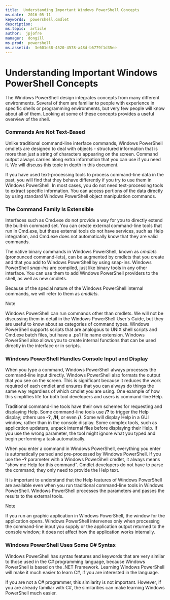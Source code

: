 ```yaml
---
title:  Understanding Important Windows PowerShell Concepts
ms.date:  2016-05-11
keywords:  powershell,cmdlet
description:  
ms.topic:  article
author:  jpjofre
manager:  dongill
ms.prod:  powershell
ms.assetid:  3e601e38-4520-4578-a48d-b6779f1d35ee
---
```


# Understanding Important Windows PowerShell Concepts
The Windows PowerShell design integrates concepts from many different environments. Several of them are familiar to people with experience in specific shells or programming environments, but very few people will know about all of them. Looking at some of these concepts provides a useful overview of the shell.

### Commands Are Not Text-Based
Unlike traditional command-line interface commands, Windows PowerShell cmdlets are designed to deal with objects - structured information that is more than just a string of characters appearing on the screen. Command output always carries along extra information that you can use if you need it. We will discuss this topic in depth in this document.

If you have used text-processing tools to process command-line data in the past, you will find that they behave differently if you try to use them in Windows PowerShell. In most cases, you do not need text-processing tools to extract specific information. You can access portions of the data directly by using standard Windows PowerShell object manipulation commands.

### The Command Family Is Extensible
Interfaces such as Cmd.exe do not provide a way for you to directly extend the built-in command set. You can create external command-line tools that run in Cmd.exe, but these external tools do not have services, such as Help integration, and Cmd.exe does not automatically know that they are valid commands.

The native binary commands in Windows PowerShell, known as *cmdlets* (pronounced command-lets), can be augmented by cmdlets that you create and that you add to Windows PowerShell by using snap-ins. Windows PowerShell *snap-ins* are compiled, just like binary tools in any other interface. You can use them to add Windows PowerShell providers to the shell, as well as new cmdlets.

Because of the special nature of the Windows PowerShell internal commands, we will refer to them as *cmdlets*.

> [!NOTE]
> Windows PowerShell can run commands other than cmdlets. We will not be discussing them in detail in the Windows PowerShell User's Guide, but they are useful to know about as categories of command types. Windows PowerShell supports scripts that are analogous to UNIX shell scripts and Cmd.exe batch files, but have a .ps1 file name extension. Windows PowerShell also allows you to create internal functions that can be used directly in the interface or in scripts.

### Windows PowerShell Handles Console Input and Display
When you type a command, Windows PowerShell always processes the command-line input directly. Windows PowerShell also formats the output that you see on the screen. This is significant because it reduces the work required of each cmdlet and ensures that you can always do things the same way regardless of which cmdlet you are using. One example of how this simplifies life for both tool developers and users is command-line Help.

Traditional command-line tools have their own schemes for requesting and displaying Help. Some command-line tools use **/?** to trigger the Help display; others use **-?**, **/H**, or even **//**. Some will display Help in a GUI window, rather than in the console display. Some complex tools, such as application updaters, unpack internal files before displaying their Help. If you use the wrong parameter, the tool might ignore what you typed and begin performing a task automatically.

When you enter a command in Windows PowerShell, everything you enter is automatically parsed and pre-processed by Windows PowerShell. If you use the **-?** parameter with a Windows PowerShell cmdlet, it always means "show me Help for this command". Cmdlet developers do not have to parse the command; they only need to provide the Help text.

It is important to understand that the Help features of Windows PowerShell are available even when you run traditional command-line tools in Windows PowerShell. Windows PowerShell processes the parameters and passes the results to the external tools.

> [!NOTE]
> If you run an graphic application in Windows PowerShell, the window for the application opens. Windows PowerShell intervenes only when processing the command-line input you supply or the application output returned to the console window; it does not affect how the application works internally.

### Windows PowerShell Uses Some C# Syntax
Windows PowerShell has syntax features and keywords that are very similar to those used in the C# programming language, because Windows PowerShell is based on the .NET Framework. Learning Windows PowerShell will make it much easier to learn C#, if you are interested in the language.

If you are not a C# programmer, this similarity is not important. However, if you are already familiar with C#, the similarities can make learning Windows PowerShell much easier.


